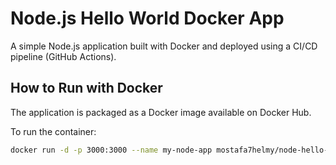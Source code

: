 # Node.js Hello World Docker App

A simple Node.js application built with Docker and deployed using a CI/CD pipeline (GitHub Actions).

## How to Run with Docker

The application is packaged as a Docker image available on Docker Hub.

To run the container:

```bash
docker run -d -p 3000:3000 --name my-node-app mostafa7helmy/node-hello-world:latest